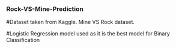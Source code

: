 ### Rock-VS-Mine-Prediction

#Dataset taken from Kaggle. Mine VS Rock dataset.

#Logistic Regression model used as it is the best model for Binary Classification 

